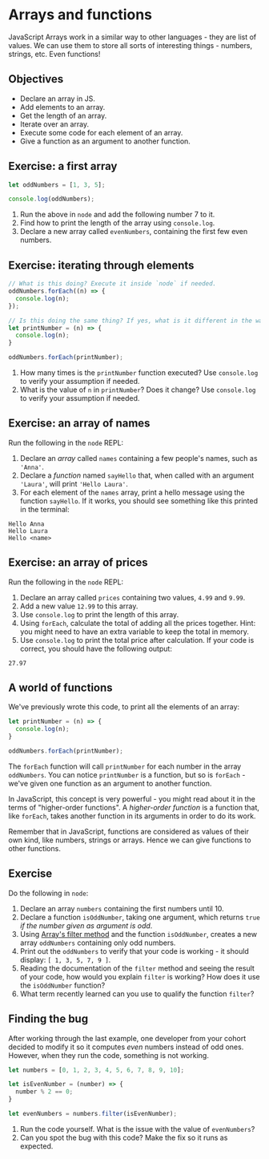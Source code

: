 # Arrays and functions

JavaScript Arrays work in a similar way to other languages - they are list of values. We can use them to store all sorts of interesting things - numbers, strings, etc. Even functions!

## Objectives

 * Declare an array in JS.
 * Add elements to an array.
 * Get the length of an array.
 * Iterate over an array.
 * Execute some code for each element of an array.
 * Give a function as an argument to another function.

## Exercise: a first array

```javascript
let oddNumbers = [1, 3, 5];

console.log(oddNumbers);

```

1. Run the above in `node` and add the following number 7 to it.
2. Find how to print the length of the array using `console.log`.
3. Declare a new array called `evenNumbers`, containing the first few even numbers.

## Exercise: iterating through elements

```javascript
// What is this doing? Execute it inside `node` if needed.
oddNumbers.forEach((n) => {
  console.log(n);
});

// Is this doing the same thing? If yes, what is it different in the way the code is written?
let printNumber = (n) => {
  console.log(n);
}

oddNumbers.forEach(printNumber);
```

1. How many times is the `printNumber` function executed? Use `console.log` to verify your assumption if needed.
1. What is the value of `n` in `printNumber`? Does it change? Use `console.log` to verify your assumption if needed.

## Exercise: an array of names

Run the following in the `node` REPL:

1. Declare an *array* called `names` containing a few people's names, such as `'Anna'`.
2. Declare a *function* named `sayHello` that, when called with an argument `'Laura'`, will print `'Hello Laura'`.
3. For each element of the `names` array, print a hello message using the function `sayHello`. If it works, you should see something like this printed in the terminal:
```
Hello Anna
Hello Laura
Hello <name>
```

## Exercise: an array of prices

Run the following in the `node` REPL:

1. Declare an array called `prices` containing two values, `4.99` and `9.99`.
2. Add a new value `12.99` to this array.
3. Use `console.log` to print the length of this array.
4. Using `forEach`, calculate the total of adding all the prices together. Hint: you might need to have an extra variable to keep the total in memory.
5. Use `console.log` to print the total price after calculation. If your code is correct, you should have the following output:
```
27.97
```

## A world of functions

We've previously wrote this code, to print all the elements of an array:

```javascript
let printNumber = (n) => {
  console.log(n);
}

oddNumbers.forEach(printNumber);
```

The `forEach` function will call `printNumber` for each number in the array `oddNumbers`. You can notice `printNumber` is a function, but so is `forEach` - we've given one function as an argument to another function. 

In JavaScript, this concept is very powerful - you might read about it in the terms of "higher-order functions". A *higher-order function* is a function that, like `forEach`, takes another function in its arguments in order to do its work.

Remember that in JavaScript, functions are considered as values of their own kind, like numbers, strings or arrays. Hence we can give functions to other functions. 

## Exercise

Do the following in `node`:
1. Declare an array `numbers` containing the first numbers until 10.
2. Declare a function `isOddNumber`, taking one argument, which returns `true` *if the number given as argument is odd*.
3. Using [Array's filter method](https://developer.mozilla.org/en-US/docs/Web/JavaScript/Reference/Global_Objects/Array/filter) and the function `isOddNumber`, creates a new array `oddNumbers` containing only odd numbers.
4. Print out the `oddNumbers` to verify that your code is working - it should display: `[ 1, 3, 5, 7, 9 ]`.
5. Reading the documentation of the `filter` method and seeing the result of your code, how would you explain `filter` is working? How does it use the `isOddNumber` function?
6. What term recently learned can you use to qualify the function `filter`?

## Finding the bug

After working through the last example, one developer from your cohort decided to modify it so it computes *even* numbers instead of odd ones. However, when they run the code, something is not working.

```javascript
let numbers = [0, 1, 2, 3, 4, 5, 6, 7, 8, 9, 10];

let isEvenNumber = (number) => {
  number % 2 == 0;
}

let evenNumbers = numbers.filter(isEvenNumber);
```

1. Run the code yourself. What is the issue with the value of `evenNumbers`?
2. Can you spot the bug with this code? Make the fix so it runs as expected.